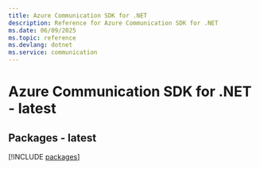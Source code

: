 ```yaml
---
title: Azure Communication SDK for .NET
description: Reference for Azure Communication SDK for .NET
ms.date: 06/09/2025
ms.topic: reference
ms.devlang: dotnet
ms.service: communication
---
```

# Azure Communication SDK for .NET - latest
## Packages - latest
[!INCLUDE [packages](communication-index.md)]